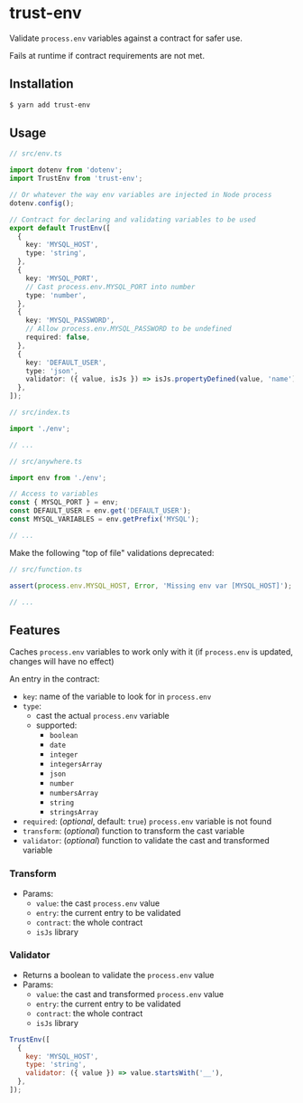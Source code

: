 # trust-env

Validate `process.env` variables against a contract for safer use.

Fails at runtime if contract requirements are not met.

## Installation

```bash
$ yarn add trust-env
```

## Usage

```ts
// src/env.ts

import dotenv from 'dotenv';
import TrustEnv from 'trust-env';

// Or whatever the way env variables are injected in Node process
dotenv.config();

// Contract for declaring and validating variables to be used
export default TrustEnv([
  {
    key: 'MYSQL_HOST',
    type: 'string',
  },
  {
    key: 'MYSQL_PORT',
    // Cast process.env.MYSQL_PORT into number
    type: 'number',
  },
  {
    key: 'MYSQL_PASSWORD',
    // Allow process.env.MYSQL_PASSWORD to be undefined
    required: false,
  },
  {
    key: 'DEFAULT_USER',
    type: 'json',
    validator: ({ value, isJs }) => isJs.propertyDefined(value, 'name'),
  },
]);
```

```ts
// src/index.ts

import './env';

// ...
```

```ts
// src/anywhere.ts

import env from './env';

// Access to variables
const { MYSQL_PORT } = env;
const DEFAULT_USER = env.get('DEFAULT_USER');
const MYSQL_VARIABLES = env.getPrefix('MYSQL');

// ...
```

Make the following "top of file" validations deprecated:

```ts
// src/function.ts

assert(process.env.MYSQL_HOST, Error, 'Missing env var [MYSQL_HOST]');

// ...
```

## Features

Caches `process.env` variables to work only with it (if `process.env` is updated, changes will have no effect)

An entry in the contract:

- `key`: name of the variable to look for in `process.env`
- `type`:
  - cast the actual `process.env` variable
  - supported:
    - `boolean`
    - `date`
    - `integer`
    - `integersArray`
    - `json`
    - `number`
    - `numbersArray`
    - `string`
    - `stringsArray`
- `required`: (_optional_, default: `true`) `process.env` variable is not found
- `transform`: (_optional_) function to transform the cast variable
- `validator`: (_optional_) function to validate the cast and transformed variable

### Transform

- Params:
  - `value`: the cast `process.env` value
  - `entry`: the current entry to be validated
  - `contract`: the whole contract
  - `isJs` library

### Validator

- Returns a boolean to validate the `process.env` value
- Params:
  - `value`: the cast and transformed `process.env` value
  - `entry`: the current entry to be validated
  - `contract`: the whole contract
  - `isJs` library

```js
TrustEnv([
  {
    key: 'MYSQL_HOST',
    type: 'string',
    validator: ({ value }) => value.startsWith('__'),
  },
]);
```
